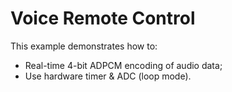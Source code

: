 # Voice Remote Control

This example demonstrates how to:

* Real-time 4-bit ADPCM encoding of audio data;
* Use hardware timer & ADC (loop mode).
